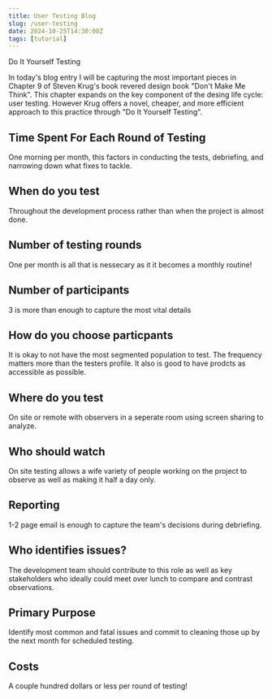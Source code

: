 ```yaml
---
title: User Testing Blog
slug: /user-testing
date: 2024-10-25T14:30:00Z
tags: [tutorial]
---
```


Do It Yourself Testing

In today's blog entry I will be capturing the most important pieces in Chapter 9
of Steven Krug's book revered design book "Don't Make Me Think". This chapter
expands on the key component of the desing life cycle: user testing. However Krug offers
a novel, cheaper, and more efficient approach to this practice through "Do It Yourself
Testing".

## Time Spent For Each Round of Testing

One morning per month, this factors in conducting the tests, debriefing, and narrowing
down what fixes to tackle.

## When do you test

Throughout the development process rather than when the project is almost done.

## Number of testing rounds

One per month is all that is nessecary as it it becomes a monthly routine!

## Number of participants

3 is more than enough to capture the most vital details

## How do you choose particpants

It is okay to not have the most segmented population to test. The frequency matters
more than the testers profile. It also is good to have prodcts as accessible as possible.

## Where do you test

On site or remote with observers in a seperate room using screen sharing to analyze.

## Who should watch

On site testing allows a wife variety of people working on the project to observe as well
as making it half a day only.

## Reporting

1-2 page email is enough to capture the team's decisions during debriefing.

## Who identifies issues?

The development team should contribute to this role as well as key stakeholders who
ideally could meet over lunch to compare and contrast observations.

## Primary Purpose

Identify most common and fatal issues and commit to cleaning those up by the next
month for scheduled testing.

## Costs

A couple hundred dollars or less per round of testing!
